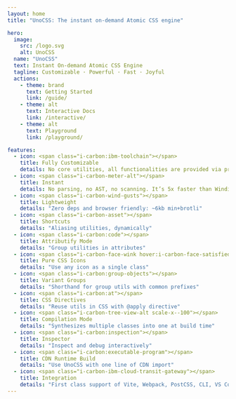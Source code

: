 ```yaml
---
layout: home
title: "UnoCSS: The instant on-demand Atomic CSS engine"

hero:
  image:
    src: /logo.svg
    alt: UnoCSS
  name: "UnoCSS"
  text: Instant On-demand Atomic CSS Engine
  tagline: Customizable · Powerful · Fast · Joyful
  actions:
    - theme: brand
      text: Getting Started
      link: /guide/
    - theme: alt
      text: Interactive Docs
      link: /interactive/
    - theme: alt
      text: Playground
      link: /playground/

features:
  - icon: <span class="i-carbon:ibm-toolchain"></span>
    title: Fully Customizable
    details: No core utilities, all functionalities are provided via presets.
  - icon: <span class="i-carbon-meter-alt"></span>
    title: Instant
    details: No parsing, no AST, no scanning. It’s 5x faster than Windi CSS or Tailwind JIT.
  - icon: <span class="i-carbon-wind-gusts"></span>
    title: Lightweight
    details: "Zero deps and browser friendly: ~6kb min+brotli"
  - icon: <span class="i-carbon-asset"></span>
    title: Shortcuts
    details: "Aliasing utilities, dynamically"
  - icon: <span class="i-carbon:code"></span>
    title: Attributify Mode
    details: "Group utilities in attributes"
  - icon: <span class="i-carbon-face-wink hover:i-carbon-face-satisfied"></span>
    title: Pure CSS Icons
    details: "Use any icon as a single class"
  - icon: <span class="i-carbon:group-objects"></span>
    title: Variant Groups
    details: "Shorthand for group utils with common prefixes"
  - icon: <span class="i-carbon:at"></span>
    title: CSS Directives
    details: "Reuse utils in CSS with @apply directive"
  - icon: <span class="i-carbon-tree-view-alt scale-x--100"></span>
    title: Compilation Mode
    details: "Synthesizes multiple classes into one at build time"
  - icon: <span class="i-carbon:inspection"></span>
    title: Inspector
    details: "Inspect and debug interactively"
  - icon: <span class="i-carbon:executable-program"></span>
    title: CDN Runtime Build
    details: "Use UnoCSS with one line of CDN import"
  - icon: <span class="i-carbon-ibm-cloud-transit-gateway"></span>
    title: Integration
    details: "First class support of Vite, Webpack, PostCSS, CLI, VS Code, ESLint, etc."
---
```

